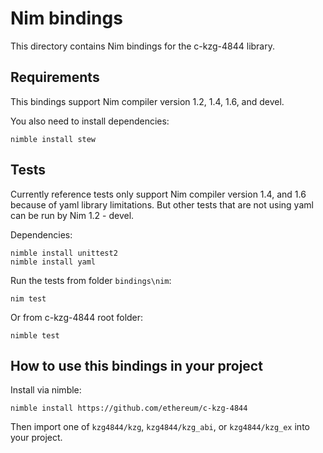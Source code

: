 # Nim bindings

This directory contains Nim bindings for the c-kzg-4844 library.

## Requirements

This bindings support Nim compiler version 1.2, 1.4, 1.6, and devel.

You also need to install dependencies:

```
nimble install stew
```

## Tests

Currently reference tests only support Nim compiler version 1.4, and 1.6 because of yaml library limitations.
But other tests that are not using yaml can be run by Nim 1.2 - devel.

Dependencies:

```
nimble install unittest2
nimble install yaml
```

Run the tests from folder `bindings\nim`:

```
nim test
```

Or from c-kzg-4844 root folder:

```
nimble test
```

## How to use this bindings in your project

Install via nimble:

```
nimble install https://github.com/ethereum/c-kzg-4844
```

Then import one of `kzg4844/kzg`, `kzg4844/kzg_abi`, or `kzg4844/kzg_ex` into your project.
